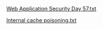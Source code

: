[Web Application Security Day 57.txt](https://github.com/fengsujie/Web-Application-Security-Day-57/files/9844565/Web.Application.Security.Day.57.txt)



[Internal cache poisoning.txt](https://github.com/fengsujie/Web-Application-Security-Day-57/files/9844567/Internal.cache.poisoning.txt)
